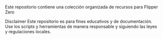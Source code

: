 Este repositorio contiene una colección organizada de recursos para Flipper Zero

Disclaimer
Este repositorio es para fines educativos y de documentación. Use los scripts y herramientas de manera responsable y siguiendo las leyes y regulaciones locales.

